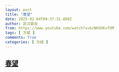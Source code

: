 ```yaml
---
layout: post
title: "春望"
date: 2025-02-04T09:37:31.000Z
author: 武汉直击
from: https://www.youtube.com/watch?v=bcNHSOKvfOM
tags: [ 方斌 ]
comments: True
categories: [ 方斌 ]
---
```

<!--1738661851000-->
[春望](https://www.youtube.com/watch?v=bcNHSOKvfOM)
------

<div>

</div>
